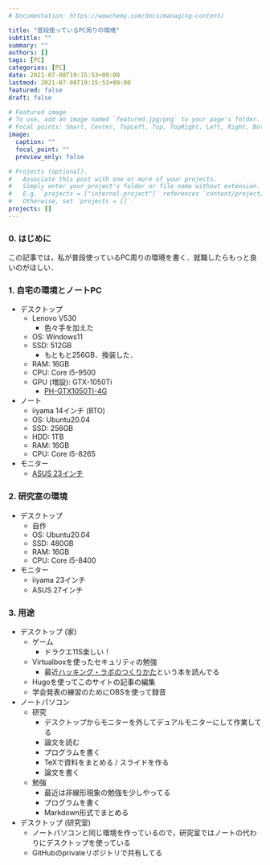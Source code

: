 ```yaml
---
# Documentation: https://wowchemy.com/docs/managing-content/

title: "普段使っているPC周りの環境"
subtitle: ""
summary: ""
authors: []
tags: [PC]
categories: [PC]
date: 2021-07-08T19:15:53+09:00
lastmod: 2021-07-08T19:15:53+09:00
featured: false
draft: false

# Featured image
# To use, add an image named `featured.jpg/png` to your page's folder.
# Focal points: Smart, Center, TopLeft, Top, TopRight, Left, Right, BottomLeft, Bottom, BottomRight.
image:
  caption: ""
  focal_point: ""
  preview_only: false

# Projects (optional).
#   Associate this post with one or more of your projects.
#   Simply enter your project's folder or file name without extension.
#   E.g. `projects = ["internal-project"]` references `content/project/deep-learning/index.md`.
#   Otherwise, set `projects = []`.
projects: []
---
```


### 0. はじめに
この記事では，私が普段使っているPC周りの環境を書く．就職したらもっと良いのがほしい．

### 1. 自宅の環境とノートPC
- デスクトップ
  - Lenovo V530
    - 色々手を加えた
  - OS: Windows11
  - SSD: 512GB
    - もともと256GB．換装した．
  - RAM: 16GB
  - CPU: Core i5-9500
  - GPU (増設): GTX-1050Ti
    - [PH-GTX1050TI-4G](https://www.amazon.co.jp/gp/product/B01M360WG6/ref=ppx_yo_dt_b_asin_title_o05_s00?ie=UTF8&psc=1)
- ノート
  - iiyama 14インチ (BTO)
  - OS: Ubuntu20.04
  - SSD: 256GB
  - HDD: 1TB
  - RAM: 16GB
  - CPU: Core i5-8265
- モニター
  - [ASUS 23インチ](https://www.amazon.co.jp/gp/product/B06VT3DVBD/ref=ppx_yo_dt_b_asin_title_o06_s01?ie=UTF8&psc=1)

### 2. 研究室の環境
- デスクトップ
  - 自作
  - OS: Ubuntu20.04
  - SSD: 480GB
  - RAM: 16GB
  - CPU: Core i5-8400
- モニター
  - iiyama 23インチ
  - ASUS 27インチ

### 3. 用途
- デスクトップ (家)
  - ゲーム
    - ドラクエ11S楽しい！
  - Virtualboxを使ったセキュリティの勉強
    - 最近[ハッキング・ラボのつくりかた](https://www.amazon.co.jp/gp/product/4798155306/ref=ppx_yo_dt_b_asin_title_o00_s00?ie=UTF8&psc=1)という本を読んでる
  - Hugoを使ってこのサイトの記事の編集
  - 学会発表の練習のためにOBSを使って録音
- ノートパソコン
  - 研究
    - デスクトップからモニターを外してデュアルモニターにして作業してる
    - 論文を読む
    - プログラムを書く
    - TeXで資料をまとめる / スライドを作る
    - 論文を書く
  - 勉強
    - 最近は非線形現象の勉強を少しやってる
    - プログラムを書く
    - Markdown形式でまとめる
- デスクトップ (研究室)
  - ノートパソコンと同じ環境を作っているので，研究室ではノートの代わりにデスクトップを使っている
  - GitHubのprivateリポジトリで共有してる